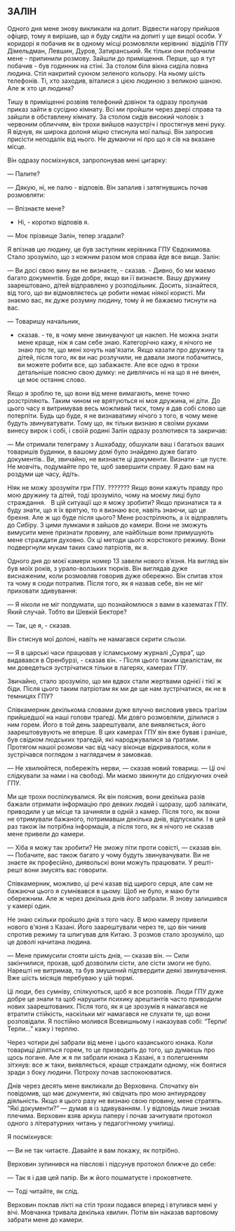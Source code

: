 ## ЗАЛІН

Одного дня мене знову викликали на допит.
Відвести нагору прийшов офіцер, тому я вирішив, що я буду сидіти на допиті у ще вищої особи.
У коридорі я побачив як в одному місці розмовляли керівникі  відділів ГПУ Дімельдман, Левшин, Дуров, Затиранський.
Як тільки они побачили мене - припинили розмову.
Зайшли до приміщення.
Перше, що я тут побачив - був годинник на стіні.
За столом біля вікна сиділа повна людина.
Стіл накритий сукном зеленого кольору.
На ньому шість телефонів.
Ті, хто заходив, віталися з цією людиною з великою шаною.
Але ж хто ця людина?

Тишу в приміщенні розвіяв телефоний дзвінок та одразу пролунав приказ зайти в сусідню кімнату.
Всі ми пройшли через двері справа та зайшли в обставлену кімнату.
За столом сидів високий чоловік з червоним обличчям, він трохи вийшов назустріч і простягнув мені руку.
Я відчув, як широка долоня міцно стиснула мої пальці.
Він запросив присісти неподалік від нього.
Не думаючи ні про що я сів на вказане місце.

Він одразу посміхнувся, запропонував мені цигарку:

— Палите?

— Дякую, ні, не палю - відповів.
Він запалив і затягнувшись почав розмовляти:

— Впізнаєте мене?

- Ні, - коротко відповів я.

— Моє прізвище Залін, тепер згадали?

Я впізнав цю людину, це був заступник керівника ГПУ Євдокимова.
Стало зрозуміло, що з кожним разом моя справа йде все вище.
Залін:

— Ви досі свою вину ви не визнаєте, - сказав. - Дивно, бо ми маємо багато документів.
Буде добре, якщо ви її визнаєте.
Вашу дружину заарештовано, дітей відправлено у розподільник.
Досить, зізнайтеся, від того, що ви відмовляєтесь це робити немає ніякої користі.
Ми знаємо вас, як дуже розумну людину, тому й не бажаємо тиснути на вас.

— Товаришу начальник,

- сказав. - те, в чому мене звинувачуют це наклеп.
Не можна знати мене краще, ніж я сам себе знаю.
Категорічно кажу, я нічого не знаю про те, що мені хочуть нав'язати.
Якщо казати про дружину та дітей, після того, як ви нас розлучили, не давали змоги побачитись, ви можете робити все, що забажаєте.
Але все одно я трохи детальніше поясню свою думку: не дивлячись ні на що я не винен, це моє останнє слово.

Якщо я зроблю те, що вони від мене вимагають, мене точно розстріляють.
Таким чином не врятуються ні моя дружина, ні діти.
До цього часу я витримував весь можливий тиск, тому я дав собі слово ще потерпіти.
Будь що буде, я не визнаватиму нічого з того, в чому мене будуть звинуватувати.
Тому що, як тільки визнаю я своїми руками винесу вирок і собі, і своїй родині
Залін одразу розлютився та закричав:

— Ми отримали телеграму з Ашхабаду, обшукали ваш і багатьох ваших товаришів будинки, в вашому домі було знайдено дуже багато документів..
Ви, звичайно, не визнаєте ці документи.
Визнати - це пусте.
Не мовчіть, подумайте про те, щоб завершити справу.
Я даю вам на роздуми ще часу, йдіть.

Ніяк не можу зрозуміти гри ГПУ.
??????? Якщо вони кажуть правду про мою дружину та дітей, тоді зрозуміло, чому на моєму лиці було страждання.  
В цій ситуації що я можу зробити?
Якщо признатися та я буду знати, що я їх врятую, то я визнаю все, навіть знаючи, що це брехня.
Але ж що буде після цього?
Мене розстріляють, а іх відправлять до Сибіру.
З цими лумками я зайшов до камери.
Вони не зможуть вимусити мене признати провину, але найбільше вони примушують мене страждати духовно.
Ох ці методи цього жорстокого режиму.
Вони подвергнули мукам таких само патріотів, як я.

Одного дня до моєї камери номер 13 завели нового в’язня.
На вигляд він був моїх років, з урало-волзьких тюрків.
Він виглядав дуже виснаженим, коли розмовляв говорив дуже обережно.
Він спитав хтоя та чому я сюди потрапив.
Після того, як я назвав себе, він не міг приховати здивування:

— Я ніколи не міг полдумати, що познайомлюся з вами в казематах ГПУ.
Який случай.
Тобто ви Шевкій Бекторе?

— Так, це я, - сказав.

Він стиснув мої долоні, навіть не намагався скрити сльози.

— Я в царські часи працював у ісламському журналі „Сувра”, що видавався в Оренбурзі, - сказав він. - Після цього таким ідеалістам, як ми доведеться зустрічатися тільки в лагерях, камерах ГПУ.

Звичайно, стало зрозуміло, що ми вдвох стали жертвами однієї і тієї ж біди.
Після цього таким патріотам як ми де ще нам зустрічатися, як не в темницях ГПУ?

Співкамерник декількома словами дуже влучно висловив увесь трагізм прийшедшої на наші голови трагеді.
Ми довго розмовляли, ділилися з ним горем.
Його в той день заарештували, але виявляється, його заарештовувують не вперше.
В цих камерах ГПУ він вже бував і раніше, був свідком людських трагедій, які народжувалися за ґратами.
Протягом нашої розмови час від часу віконце відкривалося, коли я зустрічався поглядом з наглядачем я замовкав.

— Не хвилюйтеся, побережіть нерви, — сказав новий товариш. — Ці очі слідкували за нами і на свободі.
Ми маємо звикнути до слідкуючих очей ГПУ.

Ми ще трохи поспілкувалися.
Як він пояснив, вони декілька разів бажали отримати інформацію про деяких людей і щоразу, щоб залякати, приводили у це місце та зачиняли в одній з камер.
Після того, як вони не отримували бажаного, потримавши декілька днів, відпускали.
І в цей раз також їм потрібна інформація, а після того, як я нічого не сказав мене привели до камери.

— Хіба я можу так зробити?
Не зможу піти проти совісті, — сказав він. — Побачите, вас також багато у чому будуть звинувачувати.
Ви не знаєте як професійно, диявольскі вони можуть працювати.
У решті-решт вони змусять вас говорити.

Співкамерник, можливо, ці речі казав від щирого серця, але сам не бажаючи цього я сумнівався в цьому.
Щоб не було, я маю бути обережним.
Але ж через декілька днів його забрали.
Я знову залишився у камері один.

Не знаю скільки пройшло днів з того часу.
В мою камеру привели нового в'язня з Казані.
Його заарештували через те, що він чинив спротив режиму та шпигував для Китаю.
З розмов стало зрозуміло, що це доволі начитана людина.

— Мене примусили стояти шість днів, — сказав він. — Сили закінчилися, прохав, щоб дозволили сісти, але сісти змоги не було.
Нарешті не витримав, та був змушений підтвердити деякі звинувачення.
Вже шість місяців перебуваю у цій тюрмі.

Ці люди, без сумніву, спілкуються, щоб я все розповів.
Люди ГПУ дуже добре це знали та щоб нарушити психику арештантів часто приводили нових заарештованих.
Після того, як я це зрозумів я намагався не втратити стійкість, наскільки міг намагався не слухати те, що вони розповідали.
Я постійно молився Всевишньому і наказував собі: “Терпи!Терпи...” кажу і терплю.

Через чотири дні забрали від мене і цього казанського юнака.
Коли товарищі діляться горем, то це призводить до того, що думаєшь про щось погане.
Але ж я ли забрали юнака з Казані, я з полегшенням зітхнув: все ж таки, виявляється, краще страждати одному, ніж боятися зради з боку людини.
Потроху почав заспокоюватися.

Днів через десять мене викликали до Верховина.
Спочатку він повідомив, що має документи, які свідчать про мою антиурядову діяльність.
Якщо я цього разу не визнаю свою провину, мене стратять. “Які документи?” — думав я із здивуванням.
І у відповідь лише знизав плечима.
Верховин взяв аркуш паперу і почав зачитувати протокол одного з літературних читань у педагогічному училищі.

Я посміхнувся:

— Ви не так читаєте.
Давайте я вам покажу, як потрібно.

Верховин зупинився на півслові і підсунув протокол ближче до себе:

— Так я і дав цей папір.
Ви ж його пошматуєте і проковтнете.

— Тоді читайте, як слід.

Верховин поклав лікті на стіл трохи подався вперед і втупився мені у вічі.
Мовчанка тривала декілька хвилин.
Потім він наказав вартовому забрати мене до камери.
